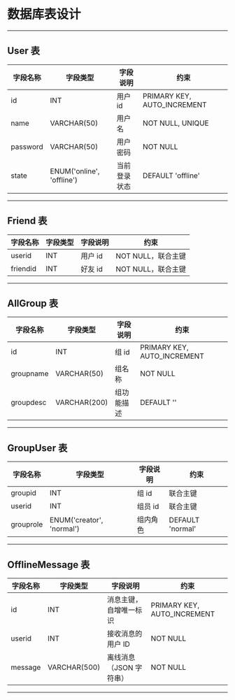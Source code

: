 # 数据库表设计

---

## User 表

| 字段名称 | 字段类型      | 字段说明     | 约束                           |
|----------|----------------|--------------|--------------------------------|
| id       | INT            | 用户 id      | PRIMARY KEY, AUTO_INCREMENT   |
| name     | VARCHAR(50)    | 用户名       | NOT NULL, UNIQUE              |
| password | VARCHAR(50)    | 用户密码     | NOT NULL                      |
| state    | ENUM('online', 'offline') | 当前登录状态 | DEFAULT 'offline'             |

---

## Friend 表

| 字段名称 | 字段类型 | 字段说明 | 约束                    |
|----------|----------|----------|-------------------------|
| userid   | INT      | 用户 id  | NOT NULL，联合主键      |
| friendid | INT      | 好友 id  | NOT NULL，联合主键      |

---

## AllGroup 表

| 字段名称  | 字段类型       | 字段说明     | 约束                              |
|-----------|----------------|--------------|-----------------------------------|
| id        | INT            | 组 id        | PRIMARY KEY, AUTO_INCREMENT      |
| groupname | VARCHAR(50)    | 组名称       | NOT NULL                         |
| groupdesc | VARCHAR(200)   | 组功能描述   | DEFAULT ''                        |

---

## GroupUser 表

| 字段名称   | 字段类型                        | 字段说明   | 约束               |
|------------|----------------------------------|------------|--------------------|
| groupid    | INT                              | 组 id      |  联合主键       |
| userid     | INT                              | 组员 id    | 联合主键           |
| grouprole  | ENUM('creator', 'normal')        | 组内角色   | DEFAULT 'normal'   |

---

## OfflineMessage 表

| 字段名称    | 字段类型         | 字段说明           | 约束                           |
| ------- | ------------ | -------------- | ---------------------------- |
| id      | INT          | 消息主键，自增唯一标识    | PRIMARY KEY, AUTO\_INCREMENT |
| userid  | INT          | 接收消息的用户 ID     | NOT NULL                     |
| message | VARCHAR(500) | 离线消息（JSON 字符串） | NOT NULL                     |

---
